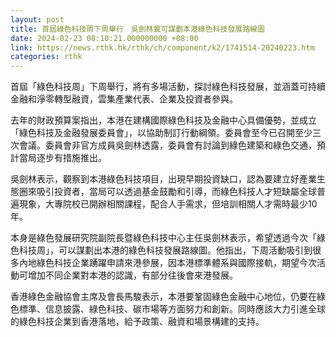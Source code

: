 ```yaml
---
layout: post
title: 首屆綠色科技周下周舉行　吳劍林冀可謀劃本港綠色科技發展路線圖
date: 2024-02-23 08:10:21.000000000 +08:00
link: https://news.rthk.hk/rthk/ch/component/k2/1741514-20240223.htm
categories: rthk
---
```


首屆「綠色科技周」下周舉行，將有多場活動，探討綠色科技發展，並涵蓋可持續金融和淨零轉型融資，雲集產業代表、企業及投資者參與。

去年的財政預算案指出，本港在建構國際綠色科技及金融中心具備優勢，並成立「綠色科技及金融發展委員會」，以協助制訂行動綱領。委員會至今已召開至少三次會議。委員會非官方成員吳劍林透露，委員會有討論到綠色建築和綠色交通，預計當局逐步有措施推出。

吳劍林表示，觀察到本港綠色科技項目，出現早期投資缺口，認為要建立好產業生態圈來吸引投資者，當局可以透過基金鼓勵和引導，而綠色科技人才短缺屬全球普遍現象，大專院校已開辦相關課程，配合人手需求，但培訓相關人才需時最少10年。

本身是綠色發展研究院副院長暨綠色科技中心主任吳劍林表示，希望透過今次「綠色科技周」，可以謀劃出本港的綠色科技發展路線圖。他指出，下周活動吸引到很多內地綠色科技企業踴躍申請來港參展，因本港標準體系與國際接軌，期望今次活動可增加不同企業對本港的認識，有部分往後會來港發展。

香港綠色金融協會主席及會長馬駿表示，本港要鞏固綠色金融中心地位，仍要在綠色標準、信息披露、綠色科技、碳市場等方面努力和創新。同時應該大力引進全球的綠色科技企業到香港落地，給予政策、融資和場景構建的支持。

